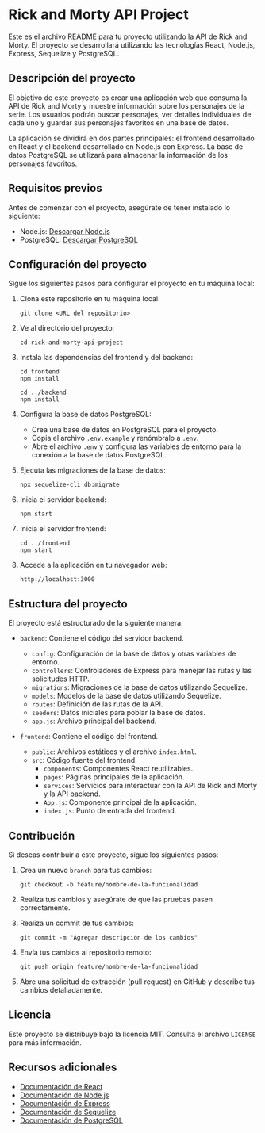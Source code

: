 # Rick and Morty API Project

Este es el archivo README para tu proyecto utilizando la API de Rick and Morty. El proyecto se desarrollará utilizando las tecnologías React, Node.js, Express, Sequelize y PostgreSQL.

## Descripción del proyecto

El objetivo de este proyecto es crear una aplicación web que consuma la API de Rick and Morty y muestre información sobre los personajes de la serie. Los usuarios podrán buscar personajes, ver detalles individuales de cada uno y guardar sus personajes favoritos en una base de datos.

La aplicación se dividirá en dos partes principales: el frontend desarrollado en React y el backend desarrollado en Node.js con Express. La base de datos PostgreSQL se utilizará para almacenar la información de los personajes favoritos.

## Requisitos previos

Antes de comenzar con el proyecto, asegúrate de tener instalado lo siguiente:

- Node.js: [Descargar Node.js](https://nodejs.org)
- PostgreSQL: [Descargar PostgreSQL](https://www.postgresql.org/download/)

## Configuración del proyecto

Sigue los siguientes pasos para configurar el proyecto en tu máquina local:

1. Clona este repositorio en tu máquina local:  
   ```
   git clone <URL del repositorio>
   ```

2. Ve al directorio del proyecto:
   ```
   cd rick-and-morty-api-project
   ```

3. Instala las dependencias del frontend y del backend:
   ```
   cd frontend
   npm install
   
   cd ../backend
   npm install
   ```

4. Configura la base de datos PostgreSQL:
   - Crea una base de datos en PostgreSQL para el proyecto.
   - Copia el archivo `.env.example` y renómbralo a `.env`.
   - Abre el archivo `.env` y configura las variables de entorno para la conexión a la base de datos PostgreSQL.

5. Ejecuta las migraciones de la base de datos:
   ```
   npx sequelize-cli db:migrate
   ```

6. Inicia el servidor backend:
   ```
   npm start
   ```

7. Inicia el servidor frontend:
   ```
   cd ../frontend
   npm start
   ```

8. Accede a la aplicación en tu navegador web:
   ```
   http://localhost:3000
   ```

## Estructura del proyecto

El proyecto está estructurado de la siguiente manera:

- `backend`: Contiene el código del servidor backend.
  - `config`: Configuración de la base de datos y otras variables de entorno.
  - `controllers`: Controladores de Express para manejar las rutas y las solicitudes HTTP.
  - `migrations`: Migraciones de la base de datos utilizando Sequelize.
  - `models`: Modelos de la base de datos utilizando Sequelize.
  - `routes`: Definición de las rutas de la API.
  - `seeders`: Datos iniciales para poblar la base de datos.
  - `app.js`: Archivo principal del backend.

- `frontend`: Contiene el código del frontend.
  - `public`: Archivos estáticos y el archivo `index.html`.
  - `src`: Código fuente del frontend.
    - `components`: Componentes React reutilizables.
    - `pages`: Páginas principales de la aplicación.
    - `services`: Servicios para interactuar con la API de Rick and Morty y la API backend.
    - `App.js`: Componente principal de la aplicación.
    - `index.js`: Punto de entrada del frontend.

## Contribución

Si deseas contribuir a este proyecto, sigue los siguientes pasos:

1. Crea un nuevo `branch` para tus cambios:
   ```
   git checkout -b feature/nombre-de-la-funcionalidad
   ```

2. Realiza tus cambios y asegúrate de que las pruebas pasen correctamente.

3. Realiza un commit de tus cambios:
   ```
   git commit -m "Agregar descripción de los cambios"
   ```

4. Envía tus cambios al repositorio remoto:
   ```
   git push origin feature/nombre-de-la-funcionalidad
   ```

5. Abre una solicitud de extracción (pull request) en GitHub y describe tus cambios detalladamente.

## Licencia

Este proyecto se distribuye bajo la licencia MIT. Consulta el archivo `LICENSE` para más información.

## Recursos adicionales

- [Documentación de React](https://reactjs.org/docs)
- [Documentación de Node.js](https://nodejs.org/en/docs)
- [Documentación de Express](https://expressjs.com)
- [Documentación de Sequelize](https://sequelize.org)
- [Documentación de PostgreSQL](https://www.postgresql.org/docs)
